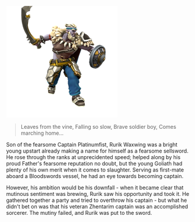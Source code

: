 ![](RurikWaxwing.png)
> Leaves from the vine, 
> Falling so slow, 
> Brave soldier boy, 
> Comes marching home...

Son of the fearsome Captain Platinumfist, Rurik Waxwing was a bright young upstart already making a name for himself as a fearsome sellsword. He rose through the ranks at unprecidented speed; helped along by his proud Father's fearsome reputation no doubt, but the young Goliath had plenty of his own merit when it comes to slaughter. Serving as first-mate aboard a Bloodswords vessel, he had an eye towards becoming captain.

However, his ambition would be his downfall - when it became clear that mutinous sentiment was brewing, Rurik saw his opportunity and took it. He gathered together a party and tried to overthrow his captain - but what he didn't bet on was that his veteran Zhentarim captain was an accomplished sorcerer. The mutiny failed, and Rurik was put to the sword.